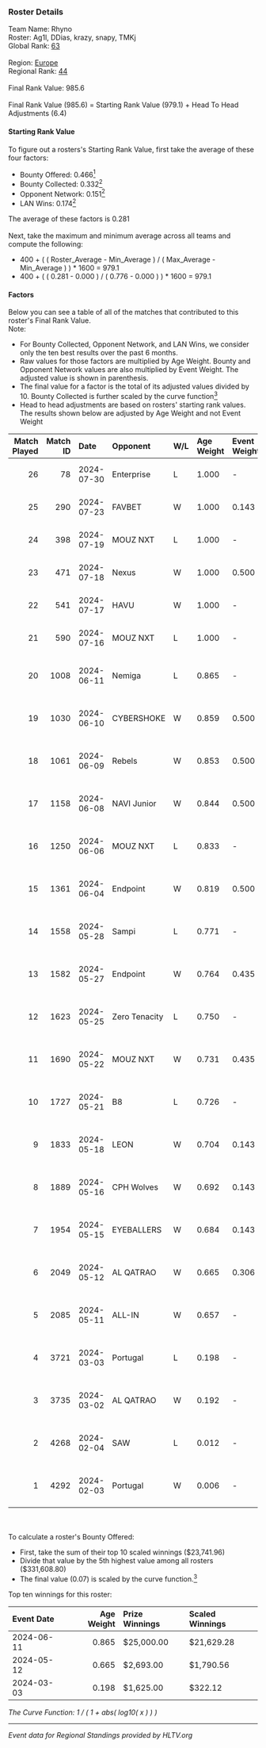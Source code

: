 ### Roster Details<br />
Team Name: Rhyno<br />
Roster: Ag1l, DDias, krazy, snapy, TMKj<br />
Global Rank: [63](../standings_global.md)<br />
<br />
Region: [Europe]( ../standings_europe.md)<br />
Regional Rank: [44]( ../standings_europe.md)<br />
<br />
Final Rank Value:  985.6<br />
<br />
Final Rank Value (985.6) = Starting Rank Value (979.1) + Head To Head Adjustments (6.4)<br />

#### Starting Rank Value<br />
To figure out a rosters's Starting Rank Value, first take the average of these four factors:<br />
- Bounty Offered: 0.466[<sup>1</sup>](#table2)
- Bounty Collected: 0.332[<sup>2</sup>](#table1)
- Opponent Network: 0.151[<sup>2</sup>](#table1)
- LAN Wins: 0.174[<sup>2</sup>](#table1)

The average of these factors is 0.281<br />
<br />
Next, take the maximum and minimum average across all teams and compute the following:<br />
- 400 + ( ( Roster_Average - Min_Average ) / ( Max_Average - Min_Average ) ) * 1600 = 979.1
- 400 + ( ( 0.281 - 0.000 ) / ( 0.776 - 0.000 ) ) * 1600 = 979.1


#### Factors<br />
Below you can see a table of all of the matches that contributed to this roster's Final Rank Value.<br />
Note:<br />

- For Bounty Collected, Opponent Network, and LAN Wins, we consider only the ten best results over the past 6 months.
- Raw values for those factors are multiplied by Age Weight. Bounty and Opponent Network values are also multiplied by Event Weight. The adjusted value is shown in parenthesis.
- The final value for a factor is the total of its adjusted values divided by 10. Bounty Collected is further scaled by the curve function[<sup>3</sup>](#curveFunction)
- Head to head adjustments are based on rosters' starting rank values. The results shown below are adjusted by Age Weight and not Event Weight
<span id="table1"></span><br />


| Match Played | Match ID | Date       | Opponent      | W/L | Age Weight | Event Weight | Bounty Collected | Opponent Network | LAN Wins  | H2H Adj. | Roster                                 |
| -: | -: | :- | :- | :- | :- | :- | :- | :- | :- | -: | :- |
|           26 |       78 | 2024-07-30 | Enterprise    | L   | 1.000      | -            | -                | -                | -         |   -18.33 | Ag1l, DDias, krazy, snapy, TMKj        |
|           25 |      290 | 2024-07-23 | FAVBET        | W   | 1.000      | 0.143        | 0.003 (0.000)    | 0.344 (0.049)    | 0 (0.000) |     9.75 | Ag1l, DDias, krazy, snapy, TMKj        |
|           24 |      398 | 2024-07-19 | MOUZ NXT      | L   | 1.000      | -            | -                | -                | -         |   -12.25 | Ag1l, DDias, krazy, snapy, TMKj        |
|           23 |      471 | 2024-07-18 | Nexus         | W   | 1.000      | 0.500        | 0.014 (0.007)    | 0.465 (0.233)    | 0 (0.000) |     6.00 | Ag1l, DDias, krazy, snapy, TMKj        |
|           22 |      541 | 2024-07-17 | HAVU          | W   | 1.000      | -            | -                | -                | 0 (0.000) |     5.53 | Ag1l, DDias, krazy, snapy, TMKj        |
|           21 |      590 | 2024-07-16 | MOUZ NXT      | L   | 1.000      | -            | -                | -                | -         |   -12.74 | Ag1l, DDias, krazy, snapy, TMKj        |
|           20 |     1008 | 2024-06-11 | Nemiga        | L   | 0.865      | -            | -                | -                | -         |    -8.18 | DDias, krazy, renatoohaxx, snapy, TMKj |
|           19 |     1030 | 2024-06-10 | CYBERSHOKE    | W   | 0.859      | 0.500        | 0.039 (0.017)    | 0.347 (0.149)    | 0 (0.000) |     8.93 | DDias, krazy, renatoohaxx, snapy, TMKj |
|           18 |     1061 | 2024-06-09 | Rebels        | W   | 0.853      | 0.500        | 0.040 (0.017)    | 0.596 (0.254)    | 0 (0.000) |    14.76 | DDias, krazy, renatoohaxx, snapy, TMKj |
|           17 |     1158 | 2024-06-08 | NAVI Junior   | W   | 0.844      | 0.500        | -                | 0.091 (0.038)    | 0 (0.000) |     2.46 | DDias, krazy, renatoohaxx, snapy, TMKj |
|           16 |     1250 | 2024-06-06 | MOUZ NXT      | L   | 0.833      | -            | -                | -                | -         |    -8.93 | DDias, krazy, renatoohaxx, snapy, TMKj |
|           15 |     1361 | 2024-06-04 | Endpoint      | W   | 0.819      | 0.500        | 0.012 (0.005)    | 0.523 (0.214)    | 0 (0.000) |     9.84 | DDias, krazy, renatoohaxx, snapy, TMKj |
|           14 |     1558 | 2024-05-28 | Sampi         | L   | 0.771      | -            | -                | -                | -         |   -15.06 | DDias, krazy, renatoohaxx, snapy, TMKj |
|           13 |     1582 | 2024-05-27 | Endpoint      | W   | 0.764      | 0.435        | 0.012 (0.004)    | 0.523 (0.174)    | -         |     9.33 | DDias, krazy, renatoohaxx, snapy, TMKj |
|           12 |     1623 | 2024-05-25 | Zero Tenacity | L   | 0.750      | -            | -                | -                | -         |    -8.63 | DDias, krazy, renatoohaxx, snapy, TMKj |
|           11 |     1690 | 2024-05-22 | MOUZ NXT      | W   | 0.731      | 0.435        | 0.140 (0.044)    | 1.000 (0.318)    | -         |    12.79 | DDias, krazy, renatoohaxx, snapy, TMKj |
|           10 |     1727 | 2024-05-21 | B8            | L   | 0.726      | -            | -                | -                | -         |    -6.69 | DDias, krazy, renatoohaxx, snapy, TMKj |
|            9 |     1833 | 2024-05-18 | LEON          | W   | 0.704      | 0.143        | 0.007 (0.001)    | -                | -         |     3.55 | DDias, krazy, renatoohaxx, snapy, TMKj |
|            8 |     1889 | 2024-05-16 | CPH Wolves    | W   | 0.692      | 0.143        | -                | 0.359 (0.035)    | -         |     5.35 | DDias, krazy, renatoohaxx, snapy, TMKj |
|            7 |     1954 | 2024-05-15 | EYEBALLERS    | W   | 0.684      | 0.143        | 0.006 (0.001)    | 0.513 (0.050)    | -         |     8.02 | DDias, krazy, renatoohaxx, snapy, TMKj |
|            6 |     2049 | 2024-05-12 | AL QATRAO     | W   | 0.665      | 0.306        | 0.004 (0.001)    | -                | 1 (0.665) |     3.61 | DDias, krazy, renatoohaxx, snapy, TMKj |
|            5 |     2085 | 2024-05-11 | ALL-IN        | W   | 0.657      | -            | -                | -                | 1 (0.657) |     1.57 | DDias, krazy, renatoohaxx, snapy, TMKj |
|            4 |     3721 | 2024-03-03 | Portugal      | L   | 0.198      | -            | -                | -                | -         |    -5.20 | DDias, krazy, renatoohaxx, snapy, TMKj |
|            3 |     3735 | 2024-03-02 | AL QATRAO     | W   | 0.192      | -            | -                | -                | 1 (0.192) |     1.00 | DDias, krazy, renatoohaxx, snapy, TMKj |
|            2 |     4268 | 2024-02-04 | SAW           | L   | 0.012      | -            | -                | -                | -         |    -0.09 | DDias, krazy, renatoohaxx, snapy, TMKj |
|            1 |     4292 | 2024-02-03 | Portugal      | W   | 0.006      | -            | -                | -                | -         |     0.03 | DDias, krazy, renatoohaxx, snapy, TMKj |

<br />
<span id="table2"></span><br />
To calculate a roster's Bounty Offered:<br />

- First, take the sum of their top 10 scaled winnings ($23,741.96)
- Divide that value by the 5th highest value among all rosters ($331,608.80)
- The final value (0.07) is scaled by the curve function.[<sup>3</sup>](#curveFunction)

Top ten winnings for this roster:<br />

| Event Date | Age Weight | Prize Winnings | Scaled Winnings |
| :- | -: | :- | :- |
| 2024-06-11 |      0.865 | $25,000.00     | $21,629.28      |
| 2024-05-12 |      0.665 | $2,693.00      | $1,790.56       |
| 2024-03-03 |      0.198 | $1,625.00      | $322.12         |


<span id="curveFunction"></span>_The Curve Function: 1 / ( 1 + abs( log10( x ) ) )_<br />

---
_Event data for Regional Standings provided by HLTV.org_<br />
